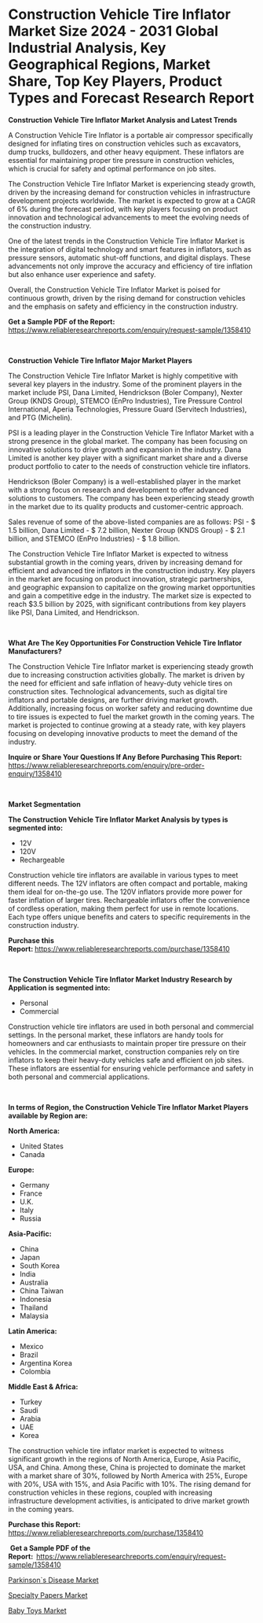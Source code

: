<p><h1>Construction Vehicle Tire Inflator Market Size 2024 - 2031 Global Industrial Analysis, Key Geographical Regions, Market Share, Top Key Players, Product Types and Forecast Research Report</h1></p><p><strong>Construction Vehicle Tire Inflator Market Analysis and Latest Trends</strong></p>
<p><p>A Construction Vehicle Tire Inflator is a portable air compressor specifically designed for inflating tires on construction vehicles such as excavators, dump trucks, bulldozers, and other heavy equipment. These inflators are essential for maintaining proper tire pressure in construction vehicles, which is crucial for safety and optimal performance on job sites.</p><p>The Construction Vehicle Tire Inflator Market is experiencing steady growth, driven by the increasing demand for construction vehicles in infrastructure development projects worldwide. The market is expected to grow at a CAGR of 6% during the forecast period, with key players focusing on product innovation and technological advancements to meet the evolving needs of the construction industry.</p><p>One of the latest trends in the Construction Vehicle Tire Inflator Market is the integration of digital technology and smart features in inflators, such as pressure sensors, automatic shut-off functions, and digital displays. These advancements not only improve the accuracy and efficiency of tire inflation but also enhance user experience and safety.</p><p>Overall, the Construction Vehicle Tire Inflator Market is poised for continuous growth, driven by the rising demand for construction vehicles and the emphasis on safety and efficiency in the construction industry.</p></p>
<p><strong>Get a Sample PDF of the Report:&nbsp;</strong> <a href="https://www.reliableresearchreports.com/enquiry/request-sample/1358410">https://www.reliableresearchreports.com/enquiry/request-sample/1358410</a></p>
<p>&nbsp;</p>
<p><strong>Construction Vehicle Tire Inflator Major Market Players</strong></p>
<p><p>The Construction Vehicle Tire Inflator Market is highly competitive with several key players in the industry. Some of the prominent players in the market include PSI, Dana Limited, Hendrickson (Boler Company), Nexter Group (KNDS Group), STEMCO (EnPro Industries), Tire Pressure Control International, Aperia Technologies, Pressure Guard (Servitech Industries), and PTG (Michelin).</p><p>PSI is a leading player in the Construction Vehicle Tire Inflator Market with a strong presence in the global market. The company has been focusing on innovative solutions to drive growth and expansion in the industry. Dana Limited is another key player with a significant market share and a diverse product portfolio to cater to the needs of construction vehicle tire inflators.</p><p>Hendrickson (Boler Company) is a well-established player in the market with a strong focus on research and development to offer advanced solutions to customers. The company has been experiencing steady growth in the market due to its quality products and customer-centric approach.</p><p>Sales revenue of some of the above-listed companies are as follows: PSI - $ 1.5 billion, Dana Limited - $ 7.2 billion, Nexter Group (KNDS Group) - $ 2.1 billion, and STEMCO (EnPro Industries) - $ 1.8 billion.</p><p>The Construction Vehicle Tire Inflator Market is expected to witness substantial growth in the coming years, driven by increasing demand for efficient and advanced tire inflators in the construction industry. Key players in the market are focusing on product innovation, strategic partnerships, and geographic expansion to capitalize on the growing market opportunities and gain a competitive edge in the industry. The market size is expected to reach $3.5 billion by 2025, with significant contributions from key players like PSI, Dana Limited, and Hendrickson.</p></p>
<p>&nbsp;</p>
<p><strong>What Are The Key Opportunities For Construction Vehicle Tire Inflator Manufacturers?</strong></p>
<p><p>The Construction Vehicle Tire Inflator market is experiencing steady growth due to increasing construction activities globally. The market is driven by the need for efficient and safe inflation of heavy-duty vehicle tires on construction sites. Technological advancements, such as digital tire inflators and portable designs, are further driving market growth. Additionally, increasing focus on worker safety and reducing downtime due to tire issues is expected to fuel the market growth in the coming years. The market is projected to continue growing at a steady rate, with key players focusing on developing innovative products to meet the demand of the industry.</p></p>
<p><strong>Inquire or Share Your Questions If Any Before Purchasing This Report:</strong> <a href="https://www.reliableresearchreports.com/enquiry/pre-order-enquiry/1358410">https://www.reliableresearchreports.com/enquiry/pre-order-enquiry/1358410</a></p>
<p>&nbsp;</p>
<p><strong>Market Segmentation</strong></p>
<p><strong>The Construction Vehicle Tire Inflator Market Analysis by types is segmented into:</strong></p>
<p><ul><li>12V</li><li>120V</li><li>Rechargeable</li></ul></p>
<p><p>Construction vehicle tire inflators are available in various types to meet different needs. The 12V inflators are often compact and portable, making them ideal for on-the-go use. The 120V inflators provide more power for faster inflation of larger tires. Rechargeable inflators offer the convenience of cordless operation, making them perfect for use in remote locations. Each type offers unique benefits and caters to specific requirements in the construction industry.</p></p>
<p><strong>Purchase this Report:&nbsp;</strong><a href="https://www.reliableresearchreports.com/purchase/1358410">https://www.reliableresearchreports.com/purchase/1358410</a></p>
<p>&nbsp;</p>
<p><strong>The Construction Vehicle Tire Inflator Market Industry Research by Application is segmented into:</strong></p>
<p><ul><li>Personal</li><li>Commercial</li></ul></p>
<p><p>Construction vehicle tire inflators are used in both personal and commercial settings. In the personal market, these inflators are handy tools for homeowners and car enthusiasts to maintain proper tire pressure on their vehicles. In the commercial market, construction companies rely on tire inflators to keep their heavy-duty vehicles safe and efficient on job sites. These inflators are essential for ensuring vehicle performance and safety in both personal and commercial applications.</p></p>
<p>&nbsp;</p>
<p><strong>In terms of Region, the Construction Vehicle Tire Inflator Market Players available by Region are:</strong></p>
<p>
    <p> <strong> North America: </strong>
        <ul>
            <li>United States</li>
            <li>Canada</li>
        </ul>
        </p> 
    <p> <strong> Europe: </strong>
        <ul>
            <li>Germany</li>
            <li>France</li>
            <li>U.K.</li>
            <li>Italy</li>
            <li>Russia</li>
        </ul>
        </p> 
    <p> <strong> Asia-Pacific: </strong>
        <ul>
            <li>China</li>
            <li>Japan</li>
            <li>South Korea</li>
            <li>India</li>
            <li>Australia</li>
            <li>China Taiwan</li>
            <li>Indonesia</li>
            <li>Thailand</li>
            <li>Malaysia</li>
        </ul>
        </p> 
    <p> <strong> Latin America: </strong>
        <ul>
            <li>Mexico</li>
            <li>Brazil</li>
            <li>Argentina Korea</li>
            <li>Colombia</li>
        </ul>
        </p> 
    <p> <strong> Middle East & Africa: </strong>
        <ul>
            <li>Turkey</li>
            <li>Saudi</li>
            <li>Arabia</li>
            <li>UAE</li>
            <li>Korea</li>
        </ul>
    </p>
    </p>
<p><p>The construction vehicle tire inflator market is expected to witness significant growth in the regions of North America, Europe, Asia Pacific, USA, and China. Among these, China is projected to dominate the market with a market share of 30%, followed by North America with 25%, Europe with 20%, USA with 15%, and Asia Pacific with 10%. The rising demand for construction vehicles in these regions, coupled with increasing infrastructure development activities, is anticipated to drive market growth in the coming years.</p></p>
<p><strong>Purchase this Report: </strong><a href="https://www.reliableresearchreports.com/purchase/1358410">https://www.reliableresearchreports.com/purchase/1358410</a></p>
<p>&nbsp;<strong>Get a Sample PDF of the Report:&nbsp;&nbsp;</strong><a href="https://www.reliableresearchreports.com/enquiry/request-sample/1358410">https://www.reliableresearchreports.com/enquiry/request-sample/1358410</a></p>
<p><strong></strong></p>
<p><p><a href="https://view.publitas.com/reportprime-1/decoding-the-parkinsons-disease-market-a-deep-dive-into-the-latest-market-trends-market-segmentation-and-competitive-analysis/">Parkinson`s Disease Market</a></p><p><a href="https://view.publitas.com/reportprime-1/specialty-papers-market-size-growing-and-forecasted-for-period-from-2023-2030-and-provides-complete-market-analysis-of-this-market/">Specialty Papers Market</a></p><p><a href="https://view.publitas.com/reportprime-1/baby-toys-market-research-report-reveals-the-latest-trends-and-opportunities-of-this-market-for-period-from-2023-2030/">Baby Toys Market</a></p></p>